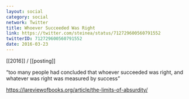 ```yaml
---
layout: social
category: social
network: Twitter
title: Whoever Succeeded Was Right
link: https://twitter.com/steinea/status/712729600560791552
twitterID: 712729600560791552
date: 2016-03-23
---
```


[[2016]] / [[posting]]

“too many people had concluded that whoever succeeded was right, and whatever was right was measured by success”

<https://lareviewofbooks.org/article/the-limits-of-absurdity/>
